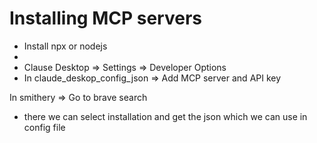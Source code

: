 # Installing MCP servers

* Install npx or nodejs
*
* Clause Desktop ⇒ Settings ⇒ Developer Options
* In claude\_deskop\_config\_json ⇒ Add MCP server and API key



In smithery ⇒ Go to brave search

* there we can select installation and get the json which we can use in config file

